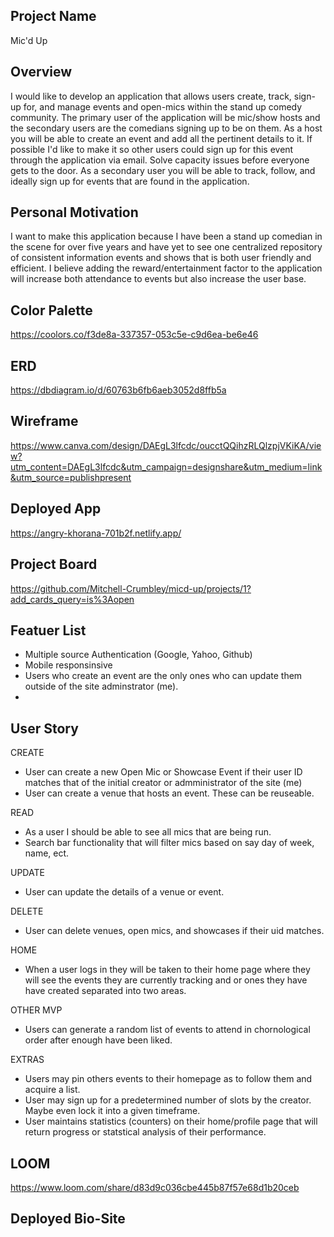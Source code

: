 ## Project Name
Mic'd Up

## Overview
I would like to develop an application that allows users create, track, sign-up for, and manage events and open-mics within the stand up comedy community. The primary user of the application will be mic/show hosts and the secondary users are the comedians signing up to be on them. As a host you will be able to create an event and add all the pertinent details to it. If possible I'd like to make it so other users could sign up for this event through the application via email. Solve capacity issues before everyone gets to the door. As a secondary user you will be able to track, follow, and ideally sign up for events that are found in the application. 
## Personal Motivation
I want to make this application because I have been a stand up comedian in the scene for over five years and have yet to see one centralized repository of consistent information events and shows that is both user friendly and efficient. I believe adding the reward/entertainment factor to the application will increase both attendance to events but also increase the user base. 
## Color Palette
https://coolors.co/f3de8a-337357-053c5e-c9d6ea-be6e46
## ERD
https://dbdiagram.io/d/60763b6fb6aeb3052d8ffb5a
## Wireframe
https://www.canva.com/design/DAEgL3lfcdc/oucctQQihzRLQlzpjVKiKA/view?utm_content=DAEgL3lfcdc&utm_campaign=designshare&utm_medium=link&utm_source=publishpresent
## Deployed App
https://angry-khorana-701b2f.netlify.app/

## Project Board
https://github.com/Mitchell-Crumbley/micd-up/projects/1?add_cards_query=is%3Aopen

## Featuer List
- Multiple source Authentication (Google, Yahoo, Github)
- Mobile responsinsive
- Users who create an event are the only ones who can update them outside of the site adminstrator (me).
- 

## User Story
CREATE
- User can create a new Open Mic or Showcase Event if their user ID matches that of the initial creator or admministrator of the site (me)
- User can create a venue that hosts an event. These can be reuseable. 

READ
- As a user I should be able to see all mics that are being run.
- Search bar functionality that will filter mics based on say day of week, name, ect. 

UPDATE
- User can update the details of a venue or event. 

DELETE
- User can delete venues, open mics, and showcases if their uid matches. 

HOME
- When a user logs in they will be taken to their home page where they will see the events they are currently tracking and or ones they have have created separated into two areas. 

OTHER MVP
- Users can generate a random list of events to attend in chornological order after enough have been liked. 

EXTRAS
- Users may pin others events to their homepage as to follow them and acquire a list.  
- User may sign up for a predetermined number of slots by the creator. Maybe even lock it into a given timeframe.
- User maintains statistics (counters) on their home/profile page that will return progress or statstical analysis of their performance. 


## LOOM 
https://www.loom.com/share/d83d9c036cbe445b87f57e68d1b20ceb
## Deployed Bio-Site
